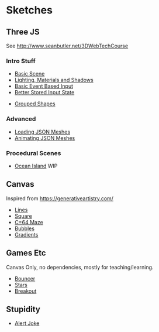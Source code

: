 # Sketches


## Three JS

See http://www.seanbutler.net/3DWebTechCourse

### Intro Stuff

 - [Basic Scene](BasicScene)
 - [Lighting, Materials and Shadows](Shadows)
 - [Basic Event Based Input](InputBasic)
 - [Better Stored Input State](InputSmooth)
 <!-- - [Spheres](Spheres) -->
 - [Grouped Shapes](Trees)

### Advanced
 - [Loading JSON Meshes](Meshes)
 - [Animating JSON Meshes](AnimatingMeshes)

### Procedural Scenes

 - [Ocean Island](Island) WIP

## Canvas

Inspired from https://generativeartistry.com/

- [Lines](Lines)
- [Square](Square)
- [C=64 Maze](C64)
- [Bubbles](Bubbles)
- [Gradients](Gradients)

## Games Etc

Canvas Only, no dependencies, mostly for teaching/learning.

- [Bouncer](Games/Bouncer)
- [Stars](Games/Stars)
- [Breakout](Games/Breakout)

## Stupidity

 - [Alert Joke](Alert)
